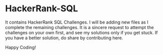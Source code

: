 # HackerRank-SQL
It contains HackerRank SQL Challenges.
I will be adding new files as I complete the remaining challenges. 
It is a sincere request to attempt the challenges on your own first, and see my solutions only if you get stuck. 
If you have a better solution, do share by contributing here.

Happy Coding!
